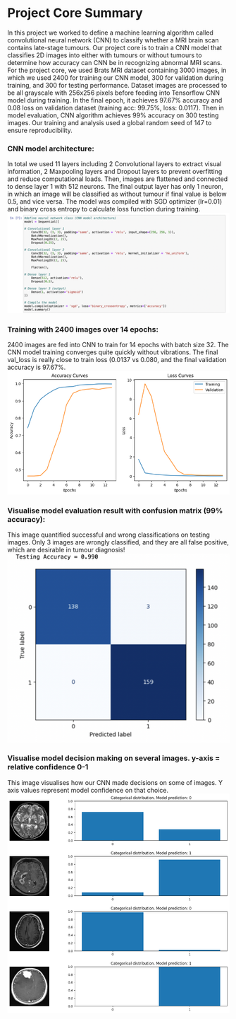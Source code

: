 # Project Core Summary
In this project we worked to define a machine learning algorithm called convolutional neural network (CNN) to classify whether a MRI brain scan contains late-stage tumours. Our project core is to train a CNN model that classifies 2D images into either with tumours or without tumours to determine how accuracy can CNN be in recognizing abnormal MRI scans. For the project core, we used Brats MRI dataset containing 3000 images, in which we used 2400 for training our CNN model, 300 for validation during training, and 300 for testing performance. Dataset images are processed to be all grayscale with 256x256 pixels before feeding into Tensorflow CNN model during training. In the final epoch, it achieves 97.67% accuracy and 0.08 loss on validation dataset (training acc: 99.75%, loss: 0.0117). Then in model evaluation, CNN algorithm achieves 99% accuracy on 300 testing images. Our training and analysis used a global random seed of 147 to ensure reproducibility.

### CNN model architecture:
In total we used 11 layers including 2 Convolutional layers to extract visual information, 2 Maxpooling layers and Dropout layers to prevent overfitting and reduce computational loads. Then, images are flattened and connected to dense layer 1 with 512 neurons. The final output layer has only 1 neuron, in which an image will be classified as without tumour if final value is below 0.5, and vice versa. The model was compiled with SGD optimizer (lr=0.01) and binary cross entropy to calculate loss function during training. 
![Model architecture](Br35H/project_output/model.png)

### Training with 2400 images over 14 epochs:
2400 images are fed into CNN to train for 14 epochs with batch size 32. The CNN model training converges quite quickly without vibrations. The final val_loss is really close to train loss (0.0137 vs 0.080, and the final validation accuracy is 97.67%.
![acc+loss curves over epochs](Br35H/project_output/training.png)

### Visualise model evaluation result with confusion matrix (99% accuracy):
This image quantified successful and wrong classifications on testing images. Only 3 images are wrongly classified, and they are all false positive, which are desirable in tumour diagnosis!
![confusion matrix](Br35H/project_output/conf_mtx.png)

### Visualise model decision making on several images. y-axis = relative confidence 0-1
This image visualises how our CNN made decisions on some of images. Y axis values represent model confidence on that choice. 
![confidence](Br35H/project_output/conf2.png)